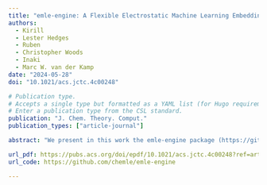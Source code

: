 ```yaml
---
title: "emle-engine: A Flexible Electrostatic Machine Learning Embedding Package for Multiscale Molecular Dynamics Simulations"
authors:
  - Kirill
  - Lester Hedges
  - Ruben
  - Christopher Woods
  - Inaki
  - Marc W. van der Kamp
date: "2024-05-28"
doi: "10.1021/acs.jctc.4c00248"

# Publication type.
# Accepts a single type but formatted as a YAML list (for Hugo requirements).
# Enter a publication type from the CSL standard.
publication: "J. Chem. Theory. Comput."
publication_types: ["article-journal"]

abstract: "We present in this work the emle-engine package (https://github.com/chemle/emle-engine)─the implementation of a new machine learning embedding scheme for hybrid machine learning potential/molecular-mechanics (ML/MM) dynamics simulations. The package is based on an embedding scheme that uses a physics-based model of the electronic density and induction with a handful of tunable parameters derived from in vacuo properties of the subsystem to be embedded. This scheme is completely independent of the in vacuo potential and requires only the positions of the atoms of the machine learning subsystem and the positions and partial charges of the molecular mechanics environment. These characteristics allow emle-engine to be employed in existing QM/MM software. We demonstrate that the implemented electrostatic machine learning embedding scheme (named EMLE) is stable in enhanced sampling molecular dynamics simulations. Through the calculation of free energy surfaces of alanine dipeptide in water with two different ML options for the in vacuo potential and three embedding models, we test the performance of EMLE. When compared to the reference DFT/MM surface, the EMLE embedding is clearly superior to the MM one based on fixed partial charges. The configurational dependence of the electronic density and the inclusion of the induction energy introduced by the EMLE model leads to a systematic reduction in the average error of the free energy surface when compared to MM embedding. By enabling the usage of EMLE embedding in practical ML/MM simulations, emle-engine will make it possible to accurately model systems and processes that feature significant variations in the charge distribution of the ML subsystem and/or the interacting environment."

url_pdf: https://pubs.acs.org/doi/epdf/10.1021/acs.jctc.4c00248?ref=article_openPDF
url_code: https://github.com/chemle/emle-engine

---
```

